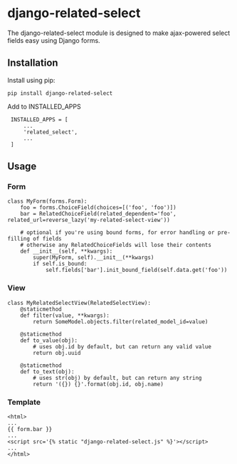 # django-related-select

The django-related-select module is designed to make ajax-powered select fields easy using Django forms.

## Installation

Install using pip:

    pip install django-related-select

Add to INSTALLED_APPS

     INSTALLED_APPS = [
         ...
         'related_select',
         ...
     ]

## Usage

### Form

    class MyForm(forms.Form):
        foo = forms.ChoiceField(choices=[('foo', 'foo')])
        bar = RelatedChoiceField(related_dependent='foo', related_url=reverse_lazy('my-related-select-view'))
        
        # optional if you're using bound forms, for error handling or pre-filling of fields
        # otherwise any RelatedChoiceFields will lose their contents
        def __init__(self, **kwargs):
            super(MyForm, self).__init__(**kwargs)
            if self.is_bound:
                self.fields['bar'].init_bound_field(self.data.get('foo'))

### View

    class MyRelatedSelectView(RelatedSelectView):
        @staticmethod
        def filter(value, **kwargs):
            return SomeModel.objects.filter(related_model_id=value)
        
        @staticmethod
        def to_value(obj):
            # uses obj.id by default, but can return any valid value
            return obj.uuid
        
        @staticmethod
        def to_text(obj):
            # uses str(obj) by default, but can return any string
            return '({}) {}'.format(obj.id, obj.name)

### Template

    <html>
    ...
    {{ form.bar }}
    ...
    <script src='{% static "django-related-select.js" %}'></script>
    ...
    </html>
